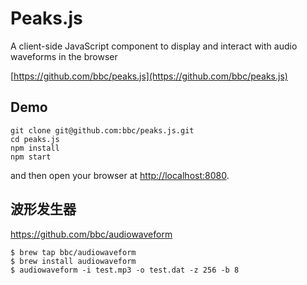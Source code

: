 # Peaks.js

A client-side JavaScript component to display and interact with audio waveforms in the browser

[https://github.com/bbc/peaks.js](https://github.com/bbc/peaks.js)

## Demo

```
git clone git@github.com:bbc/peaks.js.git
cd peaks.js
npm install
npm start
```

and then open your browser at [http://localhost:8080](http://localhost:8080).

## 波形发生器

https://github.com/bbc/audiowaveform

```
$ brew tap bbc/audiowaveform
$ brew install audiowaveform
$ audiowaveform -i test.mp3 -o test.dat -z 256 -b 8
```
